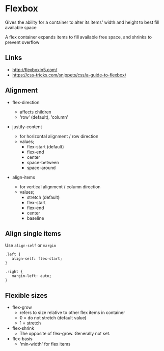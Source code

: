Flexbox
=======

Gives the ability for a container to alter its items' width and height to best fill available space

A flex container expands items to fill available free space, and shrinks to prevent overflow

Links
-----

- http://flexboxin5.com/
- https://css-tricks.com/snippets/css/a-guide-to-flexbox/

Alignment
---------

- flex-direction
  - affects children
  - 'row' (default), 'column'

- justify-content
  - for horizontal alignment / row direction
  - values;
    - flex-start (default)
    - flex-end
    - center
    - space-between
    - space-around

- align-items
  - for vertical alignment / column direction
  - values;
    - stretch (default)
    - flex-start
    - flex-end
    - center
    - baseline
    
Align single items
------------------

Use `align-self` or `margin`

```
.left {
   align-self: flex-start;
}

.right {
   margin-left: auto;
}
```

Flexible sizes
--------------

- flex-grow
  - refers to size relative to other flex items in container
  - 0 = do not stretch (default value)
  - 1 = stretch
- flex-shrink
  - The opposite of flex-grow. Generally not set. 
- flex-basis
  - 'min-width' for flex items

